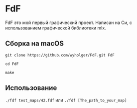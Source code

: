 # FdF
FdF это мой первый графический проект. Написан на Си, с использованием графической библиотеки mlx.
## Сборка на macOS
```
git clone https://github.com/wyholger/FdF.git FdF
```
```
cd FdF
```
```
make
```
## Использование 
`./fdf test_maps/42.fdf` или `./fdf [The_path_to_your_map]`
